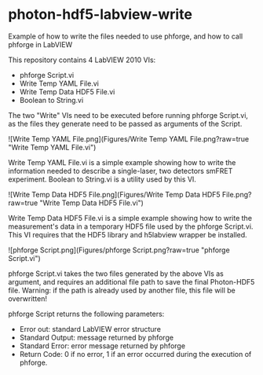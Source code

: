 # photon-hdf5-labview-write
Example of how to write the files needed to use phforge, and how to call phforge in LabVIEW

This repository contains 4 LabVIEW 2010 VIs:
- phforge Script.vi
- Write Temp YAML File.vi
- Write Temp Data HDF5 File.vi
- Boolean to String.vi

The two "Write" VIs need to be executed before running phforge Script.vi, as the files they generate need to be passed as arguments of the Script.

![Write Temp YAML File.png](Figures/Write Temp YAML File.png?raw=true "Write Temp YAML File.vi")

Write Temp YAML File.vi is a simple example showing how to write the information needed to describe a single-laser, two detectors smFRET experiment. Boolean to String.vi is a utility used by this VI.

![Write Temp Data HDF5 File.png](Figures/Write Temp Data HDF5 File.png?raw=true "Write Temp Data HDF5 File.vi")

Write Temp Data HDF5 File.vi is a simple example showing how to write the measurement's data in a temporary HDF5 file used by the phforge Script.vi. This VI requires that the HDF5 library and h5labview wrapper be installed.

![phforge Script.png](Figures/phforge Script.png?raw=true "phforge Script.vi")

phforge Script.vi takes the two files generated by the above VIs as argument, and requires an additional file path to save the final Photon-HDF5 file. Warning: if the path is already used by another file, this file will be overwritten!

phforge Script returns the following parameters:
- Error out: standard LabVIEW error structure
- Standard Output: message returned by phforge
- Standard Error: error message returned by phforge
- Return Code: 0 if no error, 1 if an error occurred during the execution of phforge.
